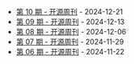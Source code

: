 * [第 10 期 - 开源周刊](https://weekly.herotops.xyz/posts/10-开源周刊) - 2024-12-21
* [第 09 期 - 开源周刊](https://weekly.herotops.xyz/posts/09-开源周刊) - 2024-12-13
* [第 08 期 - 开源周刊](https://weekly.herotops.xyz/posts/08-开源周刊) - 2024-12-06
* [第 07 期 - 开源周刊](https://weekly.herotops.xyz/posts/07-开源周刊) - 2024-11-29
* [第 06 期 - 开源周刊](https://weekly.herotops.xyz/posts/06-开源周刊) - 2024-11-22
